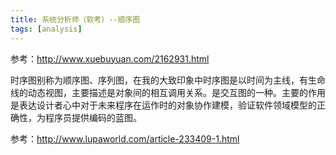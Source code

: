 ```yaml
---
title: 系统分析师（软考）--顺序图
tags: [analysis]
---
```


参考：http://www.xuebuyuan.com/2162931.html

时序图别称为顺序图、序列图，在我的大致印象中时序图是以时间为主线，有生命线的动态视图，主要描述是对象间的相互调用关系。是交互图的一种。主要的作用是表达设计者心中对于未来程序在运作时的对象协作建模，验证软件领域模型的正确性，为程序员提供编码的蓝图。

参考：http://www.lupaworld.com/article-233409-1.html